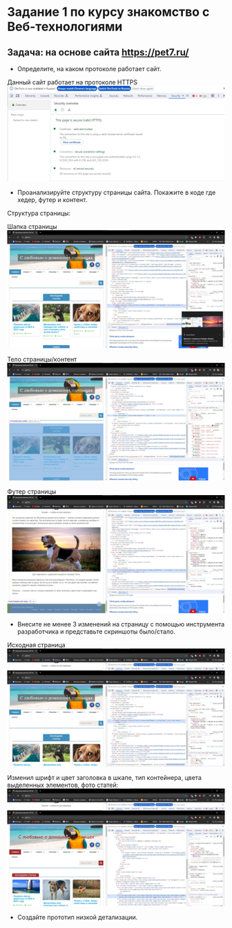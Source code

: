 # Задание 1 по курсу знакомство с Веб-технологиями
## Задача: на основе сайта https://pet7.ru/
* Определите, на каком протоколе работает сайт.

Данный сайт работает на протоколе HTTPS
![Протокол сайта](protocol.jpg)
* Проанализируйте структуру страницы сайта. Покажите в коде где хедер, футер и контент.

Структура страницы:

Шапка страницы
![Header](Header.jpg)

Тело страницы/контент
![Body](Body.jpg)

Футер страницы
![Footer](Footer.jpg)

* Внесите не менее 3 изменений на страницу с помощью инструмента разработчика и представьте скриншоты было/стало.

Исходная страница
![Before](Before.jpg)

Изменил шрифт и цвет заголовка в шкапе, тип контейнера, цвета выделенных элементов, фото статей:
![After](After.jpg)

* Создайте прототип низкой детализации.